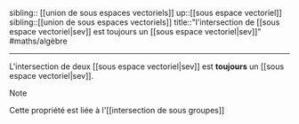 sibling:: [[union de sous espaces vectoriels]]
up::[[sous espace vectoriel]]
sibling::[[union de sous espaces vectoriels]]
title::"l'intersection de [[sous espace vectoriel|sev]] est toujours un [[sous espace vectoriel|sev]]"
#maths/algèbre 

----
L'intersection de deux [[sous espace vectoriel|sev]] est **toujours** un [[sous espace vectoriel|sev]].

> [!note]
> Cette propriété est liée à l'[[intersection de sous groupes]]

  